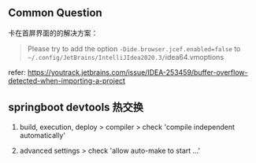 ## Common Question

卡在首屏界面的的解决方案：

> Please try to add the option `-Dide.browser.jcef.enabled=false` to `~/.config/JetBrains/IntelliJIdea2020.3/`idea64.vmoptions

refer: https://youtrack.jetbrains.com/issue/IDEA-253459/buffer-overflow-detected-when-importing-a-project

## springboot devtools 热交换

1. build, execution, deploy > compiler > check 'compile independent automatically'

2. advanced settings > check 'allow auto-make to start ...'